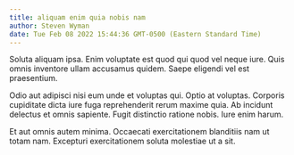 ```yaml
---
title: aliquam enim quia nobis nam
author: Steven Wyman
date: Tue Feb 08 2022 15:44:36 GMT-0500 (Eastern Standard Time)
---
```

Soluta aliquam ipsa. Enim voluptate est quod qui quod vel neque iure. Quis omnis inventore ullam accusamus quidem. Saepe eligendi vel est praesentium.

 Odio aut adipisci nisi eum unde et voluptas qui. Optio at voluptas. Corporis cupiditate dicta iure fuga reprehenderit rerum maxime quia. Ab incidunt delectus et omnis sapiente. Fugit distinctio ratione nobis. Iure enim harum.

 Et aut omnis autem minima. Occaecati exercitationem blanditiis nam ut totam nam. Excepturi exercitationem soluta molestiae ut a sit.